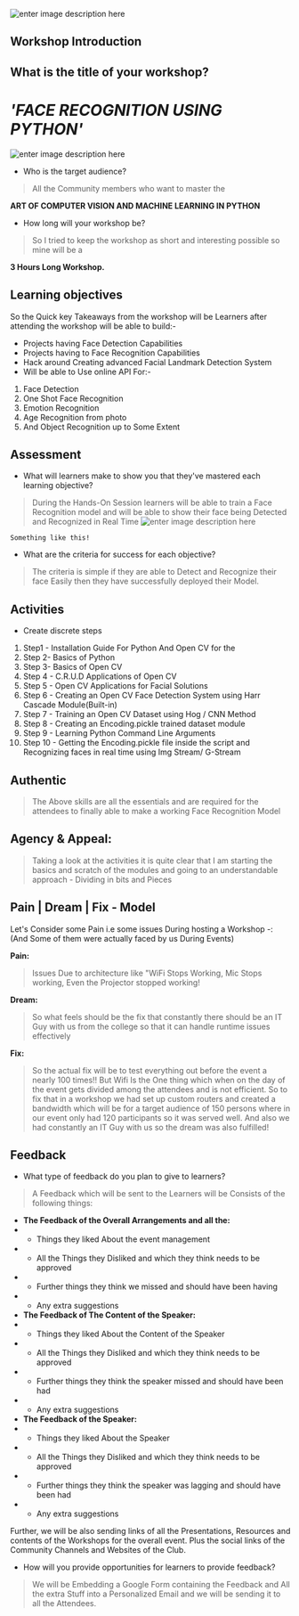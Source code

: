 ![enter image description here](https://user-images.githubusercontent.com/1790822/44394788-f824b000-a52f-11e8-9cb2-c952b8d8be08.png)
## Workshop Introduction
## What is the title of your workshop?
# *'FACE RECOGNITION USING PYTHON'*

![enter image description here](https://lh3.googleusercontent.com/t2JYAVuWE_4kqsunfjvPYPxCniwozeM-p2jJjM20H3MZi6S6Y9QpupmULXS1gwvZVeeeQ694FG3RXQ)

-   Who is the target audience?
> All the Community members who want to master the

**ART OF COMPUTER VISION AND MACHINE LEARNING IN PYTHON**
-   How long will your workshop be?

> So I tried to keep the workshop as short and interesting possible so mine will be a 
 
 **3 Hours Long Workshop.**
## Learning objectives
So the Quick key Takeaways from the workshop will be 
Learners after attending the workshop will be able to build:-

 - Projects having Face Detection Capabilities
 -  Projects having to Face Recognition Capabilities
 - Hack around Creating advanced Facial Landmark Detection System
 - Will be able to Use online API For:-
  1. Face  Detection
  2. One Shot Face Recognition
  3. Emotion Recognition
  4. Age Recognition from photo
  5.  And Object Recognition up to Some Extent
 ## Assessment
 -   What will learners make to show you that they've mastered each learning objective?

> During the Hands-On Session learners will be able to train a Face Recognition model and will be able to show their face being Detected and Recognized in Real Time 
![enter image description here](https://www.codemade.io/wp-content/uploads/2017/12/github-ageitgeyfacerecognition-the-worlds-simplest-facial-recognition-api-for-python-and-the-comman-1513039994k8n4g.gif)

    Something like this!
- What are the criteria for success for each objective?

> The criteria is simple if they are able to Detect and Recognize their face Easily then they have successfully deployed their Model.

## Activities
- Create discrete steps 
1. Step1 - Installation Guide For Python And Open CV for the 
2. Step 2- Basics of Python 
3. Step 3- Basics of Open CV
4. Step 4 - C.R.U.D Applications of Open CV
5. Step 5 - Open CV Applications for Facial Solutions
6. Step 6 - Creating an Open CV Face Detection System using Harr Cascade Module(Built-in)
7. Step 7 - Training an Open CV Dataset using Hog / CNN Method 
8. Step 8 - Creating an Encoding.pickle trained dataset module
9. Step 9 - Learning Python Command Line Arguments
10. Step 10 - Getting the Encoding.pickle file inside the script and Recognizing faces in real time using Img Stream/ G-Stream

## Authentic 

> The Above skills are all the essentials and are required for the attendees to finally able to make a working Face Recognition Model

 ## Agency & Appeal:
 
> Taking a look at the activities it is quite clear that I am starting the basics and scratch of the modules and going to an understandable approach - Dividing in bits and Pieces

## Pain | Dream | Fix - Model

Let's Consider some Pain i.e some issues During hosting a Workshop -:
(And Some of them were actually faced by us During Events)

**Pain:** 

> Issues Due to architecture like "WiFi Stops Working, Mic Stops working, Even the Projector stopped working!

**Dream:**

> So what feels should be the fix that constantly there should be an IT Guy with us from the college so that it can handle runtime issues effectively

**Fix:**

> So the actual fix will be to test everything out before the event a nearly 100 times!!
> But Wifi Is the One thing which when on the day of the event gets divided among the attendees and is not efficient. So to fix that in a workshop we had set up custom routers and created a bandwidth which will be for a target audience of 150 persons where in our event only had 120 participants so it was served well. And also we had constantly an IT Guy with us so the dream was also fulfilled!

## Feedback
-   What type of feedback do you plan to give to learners?

> A Feedback which will be sent to the Learners will be Consists of the following things:

 - **The Feedback of the Overall Arrangements and all the:**
 - - Things they liked About the event management
 - - All the Things they Disliked and which they think needs to be approved
 -  - Further things they think we missed and should have been having
 - - Any extra suggestions
 - **The Feedback of The Content of the Speaker:**
 - - Things they liked About the Content of the Speaker
 - - All the Things they Disliked and which they think needs to be approved
 -  - Further things they think the speaker missed and should have been had
 - - Any extra suggestions
 - **The Feedback of the Speaker:**
  - - Things they liked About the Speaker
 - - All the Things they Disliked and which they think needs to be approved
 -  - Further things they think the speaker was lagging and should have been had
 - - Any extra suggestions

Further, we will be also sending links of all the Presentations, Resources and contents of the Workshops for the overall event.
Plus the social links of the Community Channels and Websites of the Club.

-   How will you provide opportunities for learners to provide feedback?

> We will be Embedding a Google Form containing the Feedback and All the
> extra Stuff into a Personalized Email and we will be sending it to all
> the Attendees.


